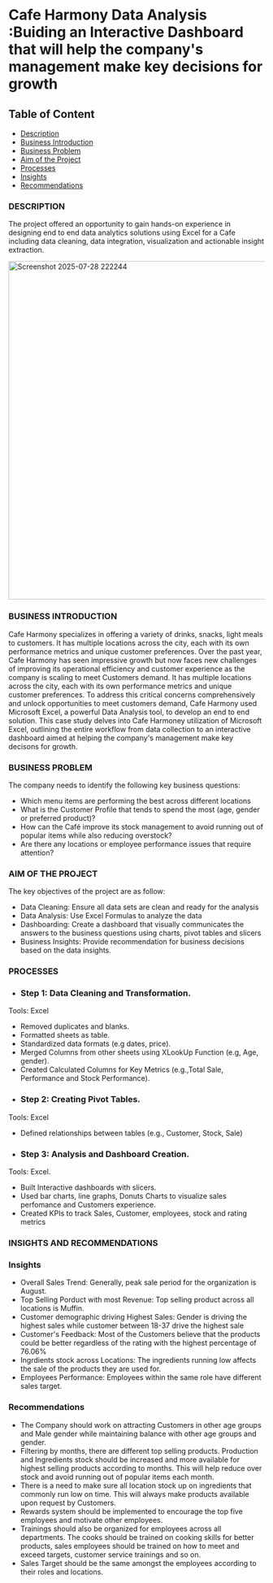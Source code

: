 # Cafe Harmony Data Analysis :Buiding an Interactive Dashboard that will help the company's management make key decisions for growth
## Table of Content

- [Description](#description)
- [Business Introduction](#business-introduction)
- [Business Problem](#business-problem)
- [Aim of the Project](#aim-of-the-project)
- [Processes](#processes)
- [Insights](#insights)
- [Recommendations](#recommendations)

  
### **DESCRIPTION**
The project offered an opportunity to gain hands-on experience in designing end to end data analytics solutions using Excel for a Cafe including data cleaning, data integration, visualization and actionable insight extraction.

<img width="1723" height="666" alt="Screenshot 2025-07-28 222244" src="https://github.com/user-attachments/assets/6dd4c5ad-d4ac-4e19-8e2a-f73e0806d180" />

### **BUSINESS INTRODUCTION**
Cafe Harmony specializes in offering a variety of drinks, snacks, light meals to customers. It has multiple locations across the city, each with its own performance metrics and unique customer preferences. Over the past year, Cafe Harmony has seen impressive growth but now faces new challenges of improving its operational efficiency and customer experience as the company is scaling to meet Customers demand. It has multiple locations across the city, each with its own performance metrics and unique customer preferences. To address this critical concerns comprehensively and unlock opportunities to meet customers demand, Cafe Harmony used Microsoft Excel, a powerful Data Analysis tool, to develop an end to end solution. This case study delves into Cafe Harmoney utilization of Microsoft Excel, outlining the entire workflow from data collection to an interactive dashboard aimed at helping the company's management make key decisons for growth.
### **BUSINESS PROBLEM**
The company needs to identify the following key business questions:

- Which menu items are performing the best across different locations
- What is the Customer Profile that tends to spend the most (age, gender or preferred product)?
- How can the Café improve its stock management to avoid running out of popular items while also reducing overstock?
- Are there any locations or employee performance issues that require attention?

### **AIM OF THE PROJECT**
The key objectives of the project are as follow:

- Data Cleaning: Ensure all data sets are clean and ready for the analysis
- Data Analysis: Use Excel Formulas to analyze the data
- Dashboarding: Create a dashboard that visually communicates the answers to the business questions using charts, pivot tables and slicers
- Business Insights: Provide recommendation for business decisions based on the data insights.
  
### **PROCESSES**
- ### Step 1: Data Cleaning and Transformation.
Tools: Excel
- Removed duplicates and blanks.
- Formatted sheets as table.
- Standardized data formats (e.g dates, price).
- Merged Columns from other sheets using XLookUp Function (e.g, Age, gender).
- Created Calculated Columns for Key Metrics (e.g.,Total Sale, Performance and Stock Performance).
- ### Step 2: Creating Pivot Tables.
Tools: Excel
- Defined relationships between tables (e.g., Customer, Stock, Sale)
- ### Step 3: Analysis and Dashboard Creation.
Tools: Excel.
- Built Interactive dashboards with slicers.
- Used bar charts, line graphs, Donuts Charts to visualize sales perfomance and Customers experience.
- Created KPIs to track Sales, Customer, employees, stock and rating metrics

### **INSIGHTS AND RECOMMENDATIONS**
### Insights

-	Overall Sales Trend: Generally, peak sale period for the organization is August.
-	Top Selling Porduct with most Revenue: Top selling product across all locations is Muffin. 
-	Customer demographic driving Highest Sales: Gender is driving the highest sales while customer between 18-37 drive the highest sale
-	Customer's Feedback: Most of the Customers believe that the products could be better regardless of the rating with the highest percentage of 76.06%
-	Ingrdients stock across Locations: The ingredients running low affects the sale of the products they are used for.
-	Employees Performance: Employees within the same role have different sales target.

 ### Recommendations

- The Company should work on attracting Customers in other age groups and Male gender while maintaining balance with other age groups and gender. 
- Filtering by months, there are different top selling products. Production and Ingredients stock should be increased and more available for highest selling products according to months. This will help reduce over stock and avoid running out of popular items each month. 
- There is a need to make sure all location stock up on ingredients that commonly run low on time. This will always make products available upon request by Customers.
- Rewards system should be implemented to encourage the top five employees and motivate other employees. 
- Trainings should also be organized for employees across all departments. The cooks should be trained on cooking skills for better products, sales employees should be trained on how to meet and exceed targets, customer service trainings and so on.
- Sales Target should be the same amongst the employees according to their roles and locations.


